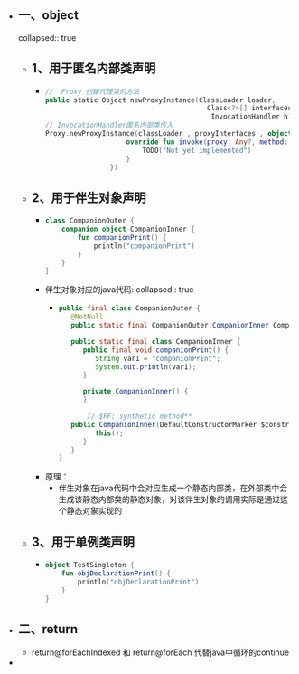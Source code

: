 - ## 一、object
  collapsed:: true
	- ## 1、用于匿名内部类声明
		- ```kotlin
		  //  Proxy 创建代理类的方法
		  public static Object newProxyInstance(ClassLoader loader,
		                                          Class<?>[] interfaces,
		                                           InvocationHandler h)
		  // InvocationHandler匿名内部类传入
		  Proxy.newProxyInstance(classLoader , proxyInterfaces , object :InvocationHandler{
		                      override fun invoke(proxy: Any?, method: Method?, args: Array<out Any>?): Any {
		                          TODO("Not yet implemented")
		                      }
		                  })
		  ```
	- ## 2、用于伴生对象声明
		- ```kotlin
		  class CompanionOuter {
		      companion object CompanionInner {
		          fun companionPrint() {
		              println("companionPrint")
		          }
		      }
		  }
		  
		  ```
		- 伴生对象对应的java代码:
		  collapsed:: true
			- ```java
			  public final class CompanionOuter {
			     @NotNull
			     public static final CompanionOuter.CompanionInner CompanionInner = new CompanionOuter.CompanionInner((DefaultConstructorMarker)null);
			  
			     public static final class CompanionInner {
			        public final void companionPrint() {
			           String var1 = "companionPrint";
			           System.out.println(var1);
			        }
			  
			        private CompanionInner() {
			        }
			  
			         // $FF: synthetic method**
			     public CompanionInner(DefaultConstructorMarker $constructor_marker) {
			           this();
			        }
			     }
			  }
			  ```
		- 原理：
			- 伴生对象在java代码中会对应生成一个静态内部类，在外部类中会生成该静态内部类的静态对象，对该伴生对象的调用实际是通过这个静态对象实现的
	- ## 3、用于单例类声明
		- ```kotlin
		  object TestSingleton {
		      fun objDeclarationPrint() {
		          println("objDeclarationPrint")
		      }
		  }
		  ```
- ## 二、return
	- return@forEachIndexed 和 return@forEach 代替java中循环的continue
-